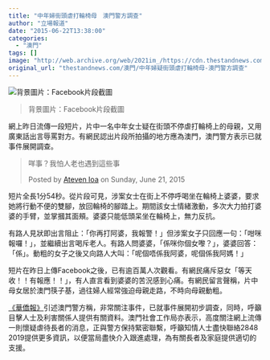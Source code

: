 ```yaml
---
title: "中年婦街頭虐打輪椅母　澳門警方調查"
author: "立場報道"
date: "2015-06-22T13:38:00"
categories:
  - "澳門"
tags: []
image: "http://web.archive.org/web/2021im_/https://cdn.thestandnews.com/media/photos/cache/20150622-06_ofZNL_1200x0.png"
original_url: "thestandnews.com/澳門/中年婦疑街頭虐打輪椅母-澳門警方調查"
---
```

![背景圖片：Facebook片段截圖](http://web.archive.org/web/2021im_/https://cdn.thestandnews.com/media/photos/cache/20150622-06_ofZNL_1200x0.png)

> 背景圖片：Facebook片段截圖

網上昨日流傳一段短片，片中一名中年女士疑在街頭不停虐打輪椅上的母親，又用廣東話出言辱罵對方。有網民認出片段所拍攝的地方應為澳門，澳門警方表示已就事件展開調查。

> 咩事？我怕人老也遇到這些事
> 
> Posted by [Ateven Ioa](http://web.archive.org/web/20210628183611/https://www.facebook.com/wai.ioa) on Sunday, June 21, 2015

短片全長1分54秒。從片段可見，涉案女士在街上不停呼喝坐在輪椅上婆婆，要求她將行動不便的雙腳，放回輪椅的腳踏上。期間該女士情緒激動，多次大力拍打婆婆的手臂，並掌摑其面頰。婆婆只能低頭呆坐在輪椅上，無力反抗。

有路人見狀即出言阻止：「你再打阿婆，我報警！」但涉案女子只回應一句：「咁咪報囉！」，並繼續出言喝斥老人。有路人問婆婆，「係咪你個女嚟？」，婆婆回答：「係」。動粗的女子之後又向路人大叫：「呢個唔係我阿婆，呢個係我阿媽！」

短片在昨日上傳Facebook之後，已有逾百萬人次觀看。有網民痛斥惡女「等天收！！有報應！！」，有人直言看到婆婆的苦況感到心痛。有網民留言聲稱，片中母女居於澳門筷子基，過往婦人經常強迫母親走路，不時向母親動粗。

[《華僑報》](http://web.archive.org/web/20210628183611/http://www.vakiodaily.com/news/view/id/70261)引述澳門警方稱，非常關注事件，已就事件展開初步調查，同時，呼籲目擊人士及利害關係人提供有關資料。澳門社會工作局亦表示，高度關注網上流傳一則懷疑虐待長者的消息，正與警方保持緊密聯繫，呼籲知情人士盡快聯絡2848 2019提供更多資訊，以便當局盡快介入跟進處理，為有關長者及家庭提供適切的支援。